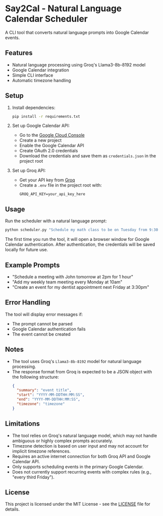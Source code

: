# Say2Cal - Natural Language Calendar Scheduler

A CLI tool that converts natural language prompts into Google Calendar events.

## Features

- Natural language processing using Groq's Llama3-8b-8192 model
- Google Calendar integration
- Simple CLI interface
- Automatic timezone handling

## Setup

1. Install dependencies:
   ```bash
   pip install -r requirements.txt
   ```

2. Set up Google Calendar API:
   - Go to the [Google Cloud Console](https://console.cloud.google.com/)
   - Create a new project
   - Enable the Google Calendar API
   - Create OAuth 2.0 credentials
   - Download the credentials and save them as `credentials.json` in the project root

3. Set up Groq API:
   - Get your API key from [Groq](https://console.groq.com/)
   - Create a `.env` file in the project root with:
     ```
     GROQ_API_KEY=your_api_key_here
     ```

## Usage

Run the scheduler with a natural language prompt:

```bash
python scheduler.py "Schedule my math class to be on Tuesday from 9:30 am to 11:00"
```

The first time you run the tool, it will open a browser window for Google Calendar authentication. After authentication, the credentials will be saved locally for future use.

## Example Prompts

- "Schedule a meeting with John tomorrow at 2pm for 1 hour"
- "Add my weekly team meeting every Monday at 10am"
- "Create an event for my dentist appointment next Friday at 3:30pm"

## Error Handling

The tool will display error messages if:
- The prompt cannot be parsed
- Google Calendar authentication fails
- The event cannot be created

## Notes

- The tool uses Groq's `Llama3-8b-8192` model for natural language processing.
- The response format from Groq is expected to be a JSON object with the following structure:
  ```json
  {
    "summary": "event title",
    "start": "YYYY-MM-DDTHH:MM:SS",
    "end": "YYYY-MM-DDTHH:MM:SS",
    "timezone": "timezone"
  }
  ```

## Limitations

- The tool relies on Groq's natural language model, which may not handle ambiguous or highly complex prompts accurately.
- Timezone detection is based on user input and may not account for implicit timezone references.
- Requires an active internet connection for both Groq API and Google Calendar API.
- Only supports scheduling events in the primary Google Calendar.
- Does not currently support recurring events with complex rules (e.g., "every third Friday").

## License

This project is licensed under the MIT License - see the [LICENSE](LICENSE) file for details.